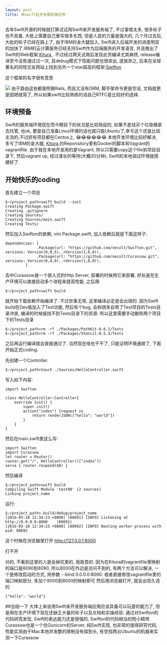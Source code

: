 ```yaml
--- 
layout: post
title: 用swift在开发服务端应用
---
```

去年Swift开源的时候就打算试试用Swift来开发服务端了, 不过事情太多, 很多轮子也不具备, 大抵上需要自己重写很多东西, 但是人民的力量是强大的, 几个月过去后, 大批的轮子已经在路上了, 由于IBM的金大腿加入, Swift进入后端开发的进度明显的加快了.IBM的云计算服务已经支持Swift作为后端服务的开发语言, 并且推出了Swift的Web框架:[Kitura ](https://github.com/IBM-Swift/Kitura) . 不过经过两天试用后发现此货编译尤其麻烦, release编译至今没有通过过一次, 且debug模式下性能问题也很突出, 遂放弃之, 后来在全球著名的同性交友网站上找到另外一个star超高的框架:[Swifton](https://github.com/necolt/Swifton)

这个框架的名字很有意思

![](http://ww1.sinaimg.cn/large/578b198bgw1f20xcpria0j20zi0l2afy.jpg)
由于路由这些都是照搬Rails, 而且又没有ORM, 脚手架命令更是空话, 文档就更是因陋就简了, 所以如果swift比较熟练的话自己RTFC是比较好的选择.
## 环境预备
Swift的服务端环境现在而今眼目下的状况是比较局促的, 如果不差钱买个垃圾桶拿去托管, 也ok, 要是自己准备Linux环境的话也就只能Ubuntu了,幸亏这个还是比较主流的,不过好些项目都在Centos上, 😂😂😂😂😂😂
本地开发环境比较好解决, 多亏了IBM的金大腿, [Kitura ](https://github.com/IBM-Swift/Kitura)  的Reponsitory里有Docker的脚本和Vagrant的vagrantfile. 由于我在本地开发用的是Vagrant, 所以只需要copy这个file到项目目录下, 然后vagrant up, 经过漫长的等待(大概20分钟), Swift的本地调试环境就搭建好了. 

## 开始快乐的coding
首先建立一个项目

    $~/project_path>swift build --init 
    Creating Package.swift
    Creating .gitignore
    Creating Sources/
    Creating Sources/main.swift
    Creating Tests/
    
然后加入Swifton的依赖, vim Package.swift, 加入依赖后就是下面这样子:

    dependencies: [
                  .Package(url: "https://github.com/necolt/Swifton.git",     versions: Version(0,0,5)..<Version(1,0,0)),
                  .Package(url: "https://github.com/necolt/Curassow.git", versions: Version(0,4,0)..<Version(1,0,0)),
             ]
         
去中Curassow是一个嵌入式的Http Server, 部署的时候用它来部署, 好处是在生产环境可以直接启动多个进程来提高性能.
之后用

    $~/project_path>swift build

就开始下载依赖开始编译了. 不过世事无常, 这里编译必定是会出错的. 因为Swift  build在Dev版加入了Test功能, 然后有个bug, 会和很多自带了Test项目的Tests目录冲突, 编译的时候报找不到Tests目录下的资源. 所以这里需要手动删除两个项目下的Tests目录

    $~/project_path>rm -rf ./Packages/PathKit-0.6.1/Tests
    $~/project_path>rm -rf ./Packages/Stencil-0.5.3/Tests

之后再运行编译就会直接通过了.
当然现在啥也干不了, 只能证明环境通顺了, 下面开始正式coding.

先创建一个Controller.

    $~/project_path>touch ./Sources/HelloController.swift

写入如下内容:

    import Swifton

    class HelloController:Controller{
        override init() {
            super.init()
            action("index") {request in
                return renderJSON(["hello": "world"])
            }
        }
    }

然后在main.swift里这么写:

    import Swifton
    import Curassow
    let router = Router()
    router.get("/", HelloController()["index"])
    serve { router.respond($0) }

然后编译

    $~/project_path>swift build
    Compiling Swift Module 'test00' (2 sources)
    Linking project_name

运行:

    $~/project_path>.build/debug/project_name
    [2016-03-18 12:34:23 +0800] [80691] [INFO] Listening at http://0.0.0.0:8000    (80691)
    [2016-03-18 12:34:23 +0800] [80692] [INFO] Booting worker process with pid: 80692

这个时候在浏览器里打开 http://127.0.0.1:8000 


打不开

对的, 不看到这里的人是会掉坑里的, 我故意的.
因为在Kitura的vagrantfile里映射的端口是8090到8090, 所以8000在外边是访问不到的, 有两个方法可以解决, 一个是修改启动的方式, 用参数 --bind 0.0.0.0:8090. 或者直接修改vagrantfile里的端口映射部分, 多加个8000到8000的映射即可
然后用浏览器打开, 就会出现久违的 

    {"hello": "world"}

##总结一下
大体上来说用Swift来开发服务端应用应该具备可以玩耍的能力了, 但是用在生产环境下现在还缺乏大量的轮子以及文档和实操经验.
通过对Swifton的代码研究发现, Swift的表达能力还是很强的, Swifton的代码相当的短小精悍. Curassow也是一个仿Gunicorn的Server, 纯Swift实现, 也非常的值得研究代码, 性能实测由于Mac本地并发数的限制没有探到头, 有空找两台Ubuntu的机器来实测一下Curassow
